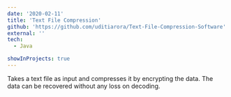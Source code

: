 ```yaml
---
date: '2020-02-11'
title: 'Text File Compression'
github: 'https://github.com/uditiarora/Text-File-Compression-Software'
external: ''
tech:
  - Java

showInProjects: true
---
```


Takes a text file as input and compresses it by encrypting the data. The data can be recovered without any loss on decoding.
